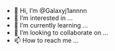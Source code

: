 - 👋 Hi, I’m @Galaxyj1annnn
- 👀 I’m interested in ...
- 🌱 I’m currently learning ...
- 💞️ I’m looking to collaborate on ...
- 📫 How to reach me ...

<!---
Galaxyj1annnn/Galaxyj1annnn is a ✨ special ✨ repository because its `README.md` (this file) appears on your GitHub profile.
You can click the Preview link to take a look at your changes.
--->
